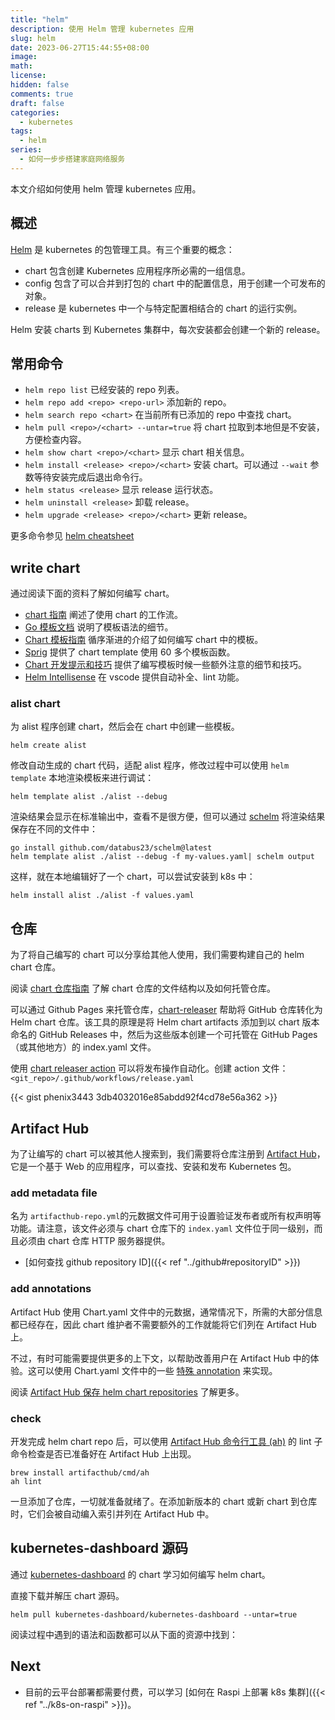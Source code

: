 ```yaml
---
title: "helm"
description: 使用 Helm 管理 kubernetes 应用
slug: helm
date: 2023-06-27T15:44:55+08:00
image:
math:
license:
hidden: false
comments: true
draft: false
categories:
  - kubernetes
tags:
  - helm
series:
  - 如何一步步搭建家庭网络服务
---
```


本文介绍如何使用 helm 管理 kubernetes 应用。

<!--more-->
## 概述

[Helm](https://helm.sh/zh/) 是 kubernetes 的包管理工具。有三个重要的概念：

- chart 包含创建 Kubernetes 应用程序所必需的一组信息。
- config 包含了可以合并到打包的 chart 中的配置信息，用于创建一个可发布的对象。
- release 是 kubernetes 中一个与特定配置相结合的 chart 的运行实例。

Helm 安装 charts 到 Kubernetes 集群中，每次安装都会创建一个新的 release。

## 常用命令

- `helm repo list` 已经安装的 repo 列表。
- `helm repo add <repo> <repo-url>` 添加新的 repo。
- `helm search repo <chart>` 在当前所有已添加的 repo 中查找 chart。
- `helm pull <repo>/<chart> --untar=true` 将 chart 拉取到本地但是不安装，方便检查内容。
- `helm show chart <repo>/<chart>` 显示 chart 相关信息。
- `helm install <release> <repo>/<chart>` 安装 chart。可以通过 `--wait` 参数等待安装完成后退出命令行。
- `helm status <release>` 显示 release 运行状态。
- `helm uninstall <release>` 卸载 release。
- `helm upgrade <release> <repo>/<chart>` 更新 release。

更多命令参见 [helm cheatsheet](https://helm.sh/zh/docs/intro/cheatsheet/)

## write chart

通过阅读下面的资料了解如何编写 chart。

- [chart 指南](https://helm.sh/zh/docs/topics/charts/) 阐述了使用 chart 的工作流。
- [Go 模板文档](https://pkg.go.dev/text/template) 说明了模板语法的细节。
- [Chart 模板指南](https://helm.sh/zh/docs/chart_template_guide/getting_started/) 循序渐进的介绍了如何编写 chart 中的模板。
- [Sprig](https://github.com/Masterminds/sprig) 提供了 chart template 使用 60 多个模板函数。
- [Chart 开发提示和技巧](https://helm.sh/zh/docs/howto/charts_tips_and_tricks/) 提供了编写模板时候一些额外注意的细节和技巧。
- [Helm Intellisense](https://marketplace.visualstudio.com/items?itemName=Tim-Koehler.helm-intellisense) 在 vscode 提供自动补全、lint 功能。

### alist chart

为 alist 程序创建 chart，然后会在 chart 中创建一些模板。

```shell
helm create alist
```

修改自动生成的 chart 代码，适配 alist 程序，修改过程中可以使用 `helm template` 本地渲染模板来进行调试：

```shell
helm template alist ./alist --debug
```

渲染结果会显示在标准输出中，查看不是很方便，但可以通过 [schelm](https://github.com/databus23/schelm) 将渲染结果保存在不同的文件中：

```shell
go install github.com/databus23/schelm@latest
helm template alist ./alist --debug -f my-values.yaml| schelm output
```

这样，就在本地编辑好了一个 chart，可以尝试安装到 k8s 中：

```shell
helm install alist ./alist -f values.yaml
```

## 仓库

为了将自己编写的 chart 可以分享给其他人使用，我们需要构建自己的 helm chart 仓库。

阅读 [chart 仓库指南](https://helm.sh/zh/docs/topics/chart_repository/) 了解 chart 仓库的文件结构以及如何托管仓库。

可以通过 Github Pages 来托管仓库，[chart-releaser](https://github.com/helm/chart-releaser) 帮助将 GitHub 仓库转化为 Helm chart 仓库。该工具的原理是将 Helm chart artifacts 添加到以 chart 版本命名的 GitHub Releases 中，然后为这些版本创建一个可托管在 GitHub Pages（或其他地方）的 index.yaml 文件。

使用 [chart releaser action](https://helm.sh/zh/docs/howto/chart_releaser_action/) 可以将发布操作自动化。创建 action 文件：`<git_repo>/.github/workflows/release.yaml`

{{< gist phenix3443 3db4032016e85abdd92f4cd78e56a362 >}}

## Artifact Hub

为了让编写的 chart 可以被其他人搜索到，我们需要将仓库注册到 [Artifact Hub](https://artifacthub.io/docs/)，它是一个基于 Web 的应用程序，可以查找、安装和发布 Kubernetes 包。

### add metadata file

名为 `artifacthub-repo.yml`的元数据文件可用于设置验证发布者或所有权声明等功能。请注意，该文件必须与 chart 仓库下的 `index.yaml` 文件位于同一级别，而且必须由 chart 仓库 HTTP 服务器提供。

- [如何查找 github repository ID]({{< ref "../github#repositoryID" >}})

### add annotations

Artifact Hub 使用 Chart.yaml 文件中的元数据，通常情况下，所需的大部分信息都已经存在，因此 chart 维护者不需要额外的工作就能将它们列在 Artifact Hub 上。

不过，有时可能需要提供更多的上下文，以帮助改善用户在 Artifact Hub 中的体验。这可以使用 Chart.yaml 文件中的一些 [特殊 annotation](https://artifacthub.io/docs/topics/annotations/helm/) 来实现。

阅读 [Artifact Hub 保存 helm chart repositories](https://artifacthub.io/docs/topics/repositories/helm-charts/) 了解更多。

### check

开发完成 helm chart repo 后，可以使用 [Artifact Hub 命令行工具 (ah)](https://artifacthub.io/docs/topics/cli/) 的 lint 子命令检查是否已准备好在 Artifact Hub 上出现。

```shell
brew install artifacthub/cmd/ah
ah lint
```

一旦添加了仓库，一切就准备就绪了。在添加新版本的 chart 或新 chart 到仓库时，它们会被自动编入索引并列在 Artifact Hub 中。

## kubernetes-dashboard 源码

通过 [kubernetes-dashboard](https://github.com/kubernetes/dashboard/tree/master/charts) 的 chart 学习如何编写 helm chart。

直接下载并解压 chart 源码。

```shell
helm pull kubernetes-dashboard/kubernetes-dashboard --untar=true
```

阅读过程中遇到的语法和函数都可以从下面的资源中找到：

## Next

- 目前的云平台部署都需要付费，可以学习 [如何在 Raspi 上部署 k8s 集群]({{< ref "../k8s-on-raspi" >}})。
